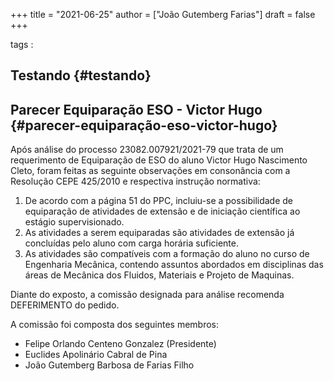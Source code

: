 +++
title = "2021-06-25"
author = ["João Gutemberg Farias"]
draft = false
+++

tags
:


## Testando {#testando}


## Parecer Equiparação ESO - Victor Hugo {#parecer-equiparação-eso-victor-hugo}

Após análise do processo 23082.007921/2021-79 que trata de um requerimento de Equiparação de ESO do aluno Victor Hugo Nascimento Cleto, foram feitas as seguinte observações em consonância com a Resolução CEPE 425/2010 e respectiva instrução normativa:

1.  De acordo com a página 51 do PPC, incluiu-se a possibilidade de equiparação de atividades de extensão e de iniciação científica ao estágio supervisionado.
2.  As atividades a serem equiparadas são atividades de extensão já concluídas pelo aluno com carga horária suficiente.
3.  As atividades são compatíveis com a formação do aluno no curso de Engenharia Mecânica, contendo assuntos abordados em disciplinas das áreas de Mecânica dos Fluidos, Materiais e Projeto de Maquinas.

Diante do exposto, a comissão designada para análise recomenda DEFERIMENTO do pedido.

A comissão foi composta dos seguintes membros:

-   Felipe Orlando Centeno Gonzalez (Presidente)
-   Euclides Apolinário Cabral de Pina
-   João Gutemberg Barbosa de Farias Filho
